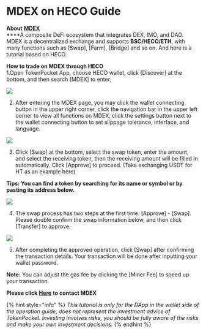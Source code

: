 # MDEX on HECO Guide

**About** [**MDEX**](https://mdex.com/)  
****A composite DeFi ecosystem that integrates DEX, IMO, and DAO. MDEX is a decentralized exchange and supports **BSC/HECO/ETH**, with many functions such as \[Swap\], \[Farm\], \[Bridge\] and so on. And here is a tutorial based on HECO.

**How to trade on MDEX through HECO**  
1.Open TokenPocket App, choose HECO wallet, click \[Discover\] at the bottom, and then search \[MDEX\] to enter;

![](../../.gitbook/assets/dex-shou-ye-%20%281%29.jpg)

2. After entering the MDEX page, you may click the wallet connecting button in the upper right corner, click the navigation bar in the upper left corner to view all functions on MDEX, click the settings button next to the wallet connecting button to set slippage tolerance, interface, and language.

![](../../.gitbook/assets/mdex.png)

3. Click \[Swap\] at the bottom, select the swap token, enter the amount, and select the receiving token, then the receiving amount will be filled in automatically. Click \[Approve\] to proceed. \(Take exchanging USDT for HT as an example here\)

**Tips: You can find a token by searching for its name or symbol or by pasting its address below.**

![](../../.gitbook/assets/mdex1.jpg)

4. The swap process has two steps at the first time: \[Approve\] - \[Swap\]. Please double confirm the swap information below, and then click \[Transfer\] to approve.

![](../../.gitbook/assets/mdex3.jpg)

5. After completing the approved operation, click \[Swap\] after confirming the transaction details. Your transaction will be done after inputting your wallet password.

**Note:** You can adjust the gas fee by clicking the \[Miner Fee\] to speed up your transaction.

**Please click** [**Here**](https://t.me/MdexEN) **to contact MDEX** 

{% hint style="info" %}
_This tutorial is only for the DApp in the wallet side of the operation guide, does not represent the investment advice of TokenPocket. Investing involves risks, you should be fully aware of the risks and make your own investment decisions._
{% endhint %}

